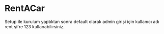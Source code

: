 # RentACar
Setup ile kurulum yaptıktan sonra default olarak admin girişi için kullanıcı adı rent şifre 123 kullanabilirsiniz.
